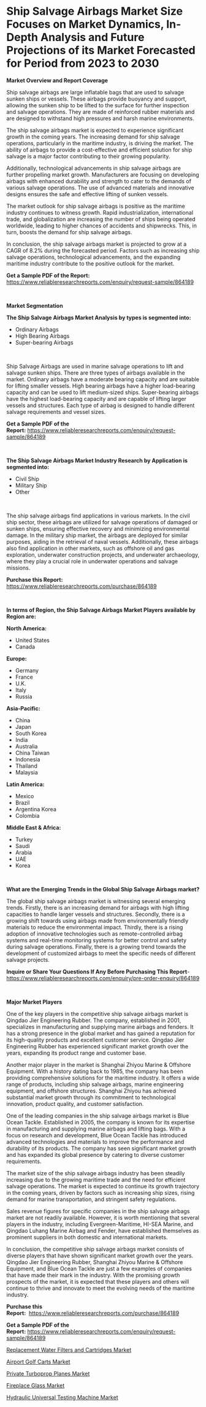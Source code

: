 <p><h1>Ship Salvage Airbags Market Size Focuses on Market Dynamics, In-Depth Analysis and Future Projections of its Market Forecasted for Period from 2023 to 2030</h1></p><p><strong>Market Overview and Report Coverage</strong></p>
<p><p>Ship salvage airbags are large inflatable bags that are used to salvage sunken ships or vessels. These airbags provide buoyancy and support, allowing the sunken ship to be lifted to the surface for further inspection and salvage operations. They are made of reinforced rubber materials and are designed to withstand high pressures and harsh marine environments.</p><p>The ship salvage airbags market is expected to experience significant growth in the coming years. The increasing demand for ship salvage operations, particularly in the maritime industry, is driving the market. The ability of airbags to provide a cost-effective and efficient solution for ship salvage is a major factor contributing to their growing popularity.</p><p>Additionally, technological advancements in ship salvage airbags are further propelling market growth. Manufacturers are focusing on developing airbags with enhanced durability and strength to cater to the demands of various salvage operations. The use of advanced materials and innovative designs ensures the safe and effective lifting of sunken vessels.</p><p>The market outlook for ship salvage airbags is positive as the maritime industry continues to witness growth. Rapid industrialization, international trade, and globalization are increasing the number of ships being operated worldwide, leading to higher chances of accidents and shipwrecks. This, in turn, boosts the demand for ship salvage airbags.</p><p>In conclusion, the ship salvage airbags market is projected to grow at a CAGR of 8.2% during the forecasted period. Factors such as increasing ship salvage operations, technological advancements, and the expanding maritime industry contribute to the positive outlook for the market.</p></p>
<p><strong>Get a Sample PDF of the Report:</strong> <a href="https://www.reliableresearchreports.com/enquiry/request-sample/864189">https://www.reliableresearchreports.com/enquiry/request-sample/864189</a></p>
<p>&nbsp;</p>
<p><strong>Market Segmentation</strong></p>
<p><strong>The Ship Salvage Airbags Market Analysis by types is segmented into:</strong></p>
<p><ul><li>Ordinary Airbags</li><li>High Bearing Airbags</li><li>Super-bearing Airbags</li></ul></p>
<p>&nbsp;</p>
<p><p>Ship Salvage Airbags are used in marine salvage operations to lift and salvage sunken ships. There are three types of airbags available in the market. Ordinary airbags have a moderate bearing capacity and are suitable for lifting smaller vessels. High bearing airbags have a higher load-bearing capacity and can be used to lift medium-sized ships. Super-bearing airbags have the highest load-bearing capacity and are capable of lifting larger vessels and structures. Each type of airbag is designed to handle different salvage requirements and vessel sizes.</p></p>
<p><strong>Get a Sample PDF of the Report:</strong>&nbsp;<a href="https://www.reliableresearchreports.com/enquiry/request-sample/864189">https://www.reliableresearchreports.com/enquiry/request-sample/864189</a></p>
<p>&nbsp;</p>
<p><strong>The Ship Salvage Airbags Market Industry Research by Application is segmented into:</strong></p>
<p><ul><li>Civil Ship</li><li>Military Ship</li><li>Other</li></ul></p>
<p>&nbsp;</p>
<p><p>The ship salvage airbags find applications in various markets. In the civil ship sector, these airbags are utilized for salvage operations of damaged or sunken ships, ensuring effective recovery and minimizing environmental damage. In the military ship market, the airbags are deployed for similar purposes, aiding in the retrieval of naval vessels. Additionally, these airbags also find application in other markets, such as offshore oil and gas exploration, underwater construction projects, and underwater archaeology, where they play a crucial role in underwater operations and salvage missions.</p></p>
<p><strong>Purchase this Report:</strong>&nbsp; <a href="https://www.reliableresearchreports.com/purchase/864189">https://www.reliableresearchreports.com/purchase/864189</a></p>
<p>&nbsp;</p>
<p><strong>In terms of Region, the Ship Salvage Airbags Market Players available by Region are:</strong></p>
<p>
    <p> <strong> North America: </strong>
        <ul>
            <li>United States</li>
            <li>Canada</li>
        </ul>
        </p> 
    <p> <strong> Europe: </strong>
        <ul>
            <li>Germany</li>
            <li>France</li>
            <li>U.K.</li>
            <li>Italy</li>
            <li>Russia</li>
        </ul>
        </p> 
    <p> <strong> Asia-Pacific: </strong>
        <ul>
            <li>China</li>
            <li>Japan</li>
            <li>South Korea</li>
            <li>India</li>
            <li>Australia</li>
            <li>China Taiwan</li>
            <li>Indonesia</li>
            <li>Thailand</li>
            <li>Malaysia</li>
        </ul>
        </p> 
    <p> <strong> Latin America: </strong>
        <ul>
            <li>Mexico</li>
            <li>Brazil</li>
            <li>Argentina Korea</li>
            <li>Colombia</li>
        </ul>
        </p> 
    <p> <strong> Middle East & Africa: </strong>
        <ul>
            <li>Turkey</li>
            <li>Saudi</li>
            <li>Arabia</li>
            <li>UAE</li>
            <li>Korea</li>
        </ul>
    </p>
    </p>
<p>&nbsp;</p>
<p><strong>What are the Emerging Trends in the Global Ship Salvage Airbags market?</strong></p>
<p><p>The global ship salvage airbags market is witnessing several emerging trends. Firstly, there is an increasing demand for airbags with high lifting capacities to handle larger vessels and structures. Secondly, there is a growing shift towards using airbags made from environmentally friendly materials to reduce the environmental impact. Thirdly, there is a rising adoption of innovative technologies such as remote-controlled airbag systems and real-time monitoring systems for better control and safety during salvage operations. Finally, there is a growing trend towards the development of customized airbags to meet the specific needs of different salvage projects.</p></p>
<p><strong>Inquire or Share Your Questions If Any Before Purchasing This Report</strong>- <a href="https://www.reliableresearchreports.com/enquiry/pre-order-enquiry/864189">https://www.reliableresearchreports.com/enquiry/pre-order-enquiry/864189</a></p>
<p>&nbsp;</p>
<p><strong>Major Market Players</strong></p>
<p><p>One of the key players in the competitive ship salvage airbags market is Qingdao Jier Engineering Rubber. The company, established in 2001, specializes in manufacturing and supplying marine airbags and fenders. It has a strong presence in the global market and has gained a reputation for its high-quality products and excellent customer service. Qingdao Jier Engineering Rubber has experienced significant market growth over the years, expanding its product range and customer base.</p><p>Another major player in the market is Shanghai Zhiyou Marine & Offshore Equipment. With a history dating back to 1985, the company has been providing comprehensive solutions for the maritime industry. It offers a wide range of products, including ship salvage airbags, marine engineering equipment, and offshore structures. Shanghai Zhiyou has achieved substantial market growth through its commitment to technological innovation, product quality, and customer satisfaction.</p><p>One of the leading companies in the ship salvage airbags market is Blue Ocean Tackle. Established in 2005, the company is known for its expertise in manufacturing and supplying marine airbags and lifting bags. With a focus on research and development, Blue Ocean Tackle has introduced advanced technologies and materials to improve the performance and durability of its products. The company has seen significant market growth and has expanded its global presence by catering to diverse customer requirements.</p><p>The market size of the ship salvage airbags industry has been steadily increasing due to the growing maritime trade and the need for efficient salvage operations. The market is expected to continue its growth trajectory in the coming years, driven by factors such as increasing ship sizes, rising demand for marine transportation, and stringent safety regulations.</p><p>Sales revenue figures for specific companies in the ship salvage airbags market are not readily available. However, it is worth mentioning that several players in the industry, including Evergreen-Maritime, HI-SEA Marine, and Qingdao Luhang Marine Airbag and Fender, have established themselves as prominent suppliers in both domestic and international markets.</p><p>In conclusion, the competitive ship salvage airbags market consists of diverse players that have shown significant market growth over the years. Qingdao Jier Engineering Rubber, Shanghai Zhiyou Marine & Offshore Equipment, and Blue Ocean Tackle are just a few examples of companies that have made their mark in the industry. With the promising growth prospects of the market, it is expected that these players and others will continue to thrive and innovate to meet the evolving needs of the maritime industry.</p></p>
<p><strong>Purchase this Report:</strong>&nbsp;&nbsp;<a href="https://www.reliableresearchreports.com/purchase/864189">https://www.reliableresearchreports.com/purchase/864189</a></p>
<p></p>
<p><strong>Get a Sample PDF of the Report:</strong>&nbsp;<a href="https://www.reliableresearchreports.com/enquiry/request-sample/864189">https://www.reliableresearchreports.com/enquiry/request-sample/864189</a></p>
<p><p><a href="https://www.linkedin.com/pulse/replacement-water-filters-cartridges-market-size-share-9wgoe/">Replacement Water Filters and Cartridges Market</a></p><p><a href="https://github.com/rahu1501/Market-Research-Report-List-1/blob/main/airport-golf-carts-market.md">Airport Golf Carts Market</a></p><p><a href="https://github.com/rahu1503/Market-Research-Report-List-1/blob/main/private-turboprop-planes-market.md">Private Turboprop Planes Market</a></p><p><a href="https://www.linkedin.com/pulse/fireplace-glass-market-size-growth-forecast-from-2023-a3pre/">Fireplace Glass Market</a></p><p><a href="https://www.linkedin.com/pulse/hydraulic-universal-testing-machine-market-research-report-632ye/">Hydraulic Universal Testing Machine Market</a></p></p>